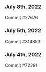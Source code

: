 ### July 8th, 2022

Commit #27676

### July 5th, 2022

Commit #314353


### July 4th, 2022

Commit #72281
